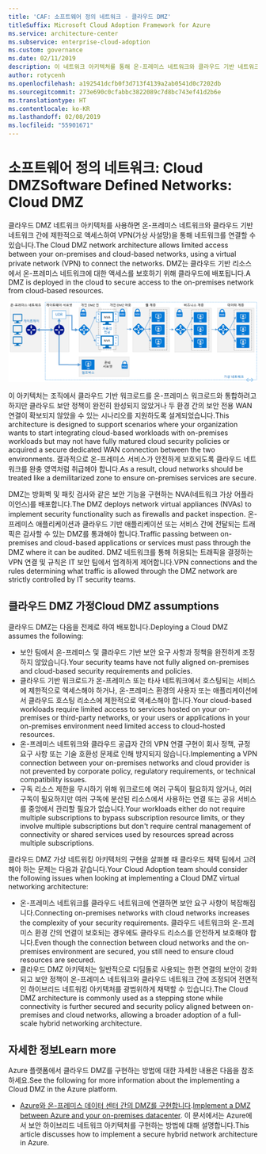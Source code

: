 ```yaml
---
title: 'CAF: 소프트웨어 정의 네트워크 - 클라우드 DMZ'
titleSuffix: Microsoft Cloud Adoption Framework for Azure
ms.service: architecture-center
ms.subservice: enterprise-cloud-adoption
ms.custom: governance
ms.date: 02/11/2019
description: 이 네트워크 아키텍처를 통해 온-프레미스 네트워크와 클라우드 기반 네트워크 간에 제한적으로 액세스할 수 있습니다.
author: rotycenh
ms.openlocfilehash: a192541dcfb0f3d713f4139a2ab0541d0c7202db
ms.sourcegitcommit: 273e690c0cfabbc3822089c7d8bc743ef41d2b6e
ms.translationtype: HT
ms.contentlocale: ko-KR
ms.lasthandoff: 02/08/2019
ms.locfileid: "55901671"
---
```

# <a name="software-defined-networks-cloud-dmz"></a><span data-ttu-id="d168a-103">소프트웨어 정의 네트워크: Cloud DMZ</span><span class="sxs-lookup"><span data-stu-id="d168a-103">Software Defined Networks: Cloud DMZ</span></span>

<span data-ttu-id="d168a-104">클라우드 DMZ 네트워크 아키텍처를 사용하면 온-프레미스 네트워크와 클라우드 기반 네트워크 간에 제한적으로 액세스하여 VPN(가상 사설망)을 통해 네트워크를 연결할 수 있습니다.</span><span class="sxs-lookup"><span data-stu-id="d168a-104">The Cloud DMZ network architecture allows limited access between your on-premises and cloud-based networks, using a virtual private network (VPN) to connect the networks.</span></span> <span data-ttu-id="d168a-105">DMZ는 클라우드 기반 리소스에서 온-프레미스 네트워크에 대한 액세스를 보호하기 위해 클라우드에 배포됩니다.</span><span class="sxs-lookup"><span data-stu-id="d168a-105">A DMZ is deployed in the cloud to secure access to the on-premises network from cloud-based resources.</span></span>

![하이브리드 네트워크 아키텍처 보안](../../../reference-architectures/dmz/images/dmz-private.png)

<span data-ttu-id="d168a-107">이 아키텍처는 조직에서 클라우드 기반 워크로드를 온-프레미스 워크로드와 통합하려고 하지만 클라우드 보안 정책이 완전히 완성되지 않았거나 두 환경 간의 보안 전용 WAN 연결이 확보되지 않았을 수 있는 시나리오를 지원하도록 설계되었습니다.</span><span class="sxs-lookup"><span data-stu-id="d168a-107">This architecture is designed to support scenarios where your organization wants to start integrating cloud-based workloads with on-premises workloads but may not have fully matured cloud security policies or acquired a secure dedicated WAN connection between the two environments.</span></span> <span data-ttu-id="d168a-108">결과적으로 온-프레미스 서비스가 안전하게 보호되도록 클라우드 네트워크를 완충 영역처럼 취급해야 합니다.</span><span class="sxs-lookup"><span data-stu-id="d168a-108">As a result, cloud networks should be treated like a demilitarized zone to ensure on-premises services are secure.</span></span>

<span data-ttu-id="d168a-109">DMZ는 방화벽 및 패킷 검사와 같은 보안 기능을 구현하는 NVA(네트워크 가상 어플라이언스)를 배포합니다.</span><span class="sxs-lookup"><span data-stu-id="d168a-109">The DMZ deploys network virtual appliances (NVAs) to implement security functionality such as firewalls and packet inspection.</span></span> <span data-ttu-id="d168a-110">온-프레미스 애플리케이션과 클라우드 기반 애플리케이션 또는 서비스 간에 전달되는 트래픽은 감사할 수 있는 DMZ를 통과해야 합니다.</span><span class="sxs-lookup"><span data-stu-id="d168a-110">Traffic passing between on-premises and cloud-based applications or services must pass through the DMZ where it can be audited.</span></span> <span data-ttu-id="d168a-111">DMZ 네트워크를 통해 허용되는 트래픽을 결정하는 VPN 연결 및 규칙은 IT 보안 팀에서 엄격하게 제어합니다.</span><span class="sxs-lookup"><span data-stu-id="d168a-111">VPN connections and the rules determining what traffic is allowed through the DMZ network are strictly controlled by IT security teams.</span></span>

## <a name="cloud-dmz-assumptions"></a><span data-ttu-id="d168a-112">클라우드 DMZ 가정</span><span class="sxs-lookup"><span data-stu-id="d168a-112">Cloud DMZ assumptions</span></span>

<span data-ttu-id="d168a-113">클라우드 DMZ는 다음을 전제로 하여 배포합니다.</span><span class="sxs-lookup"><span data-stu-id="d168a-113">Deploying a Cloud DMZ assumes the following:</span></span>

- <span data-ttu-id="d168a-114">보안 팀에서 온-프레미스 및 클라우드 기반 보안 요구 사항과 정책을 완전하게 조정하지 않았습니다.</span><span class="sxs-lookup"><span data-stu-id="d168a-114">Your security teams have not fully aligned on-premises and cloud-based security requirements and policies.</span></span>
- <span data-ttu-id="d168a-115">클라우드 기반 워크로드가 온-프레미스 또는 타사 네트워크에서 호스팅되는 서비스에 제한적으로 액세스해야 하거나, 온-프레미스 환경의 사용자 또는 애플리케이션에서 클라우드 호스팅 리소스에 제한적으로 액세스해야 합니다.</span><span class="sxs-lookup"><span data-stu-id="d168a-115">Your cloud-based workloads require limited access to services hosted on your on-premises or third-party networks, or your users or applications in your on-premises environment need limited access to cloud-hosted resources.</span></span>
- <span data-ttu-id="d168a-116">온-프레미스 네트워크와 클라우드 공급자 간의 VPN 연결 구현이 회사 정책, 규정 요구 사항 또는 기술 호환성 문제로 인해 방지되지 않습니다.</span><span class="sxs-lookup"><span data-stu-id="d168a-116">Implementing a VPN connection between your on-premises networks and cloud provider is not prevented by corporate policy, regulatory requirements, or technical compatibility issues.</span></span>
- <span data-ttu-id="d168a-117">구독 리소스 제한을 무시하기 위해 워크로드에 여러 구독이 필요하지 않거나, 여러 구독이 필요하지만 여러 구독에 분산된 리소스에서 사용하는 연결 또는 공유 서비스를 중앙에서 관리할 필요가 없습니다.</span><span class="sxs-lookup"><span data-stu-id="d168a-117">Your workloads either do not require multiple subscriptions to bypass subscription resource limits, or they involve multiple subscriptions but don't require central management of connectivity or shared services used by resources spread across multiple subscriptions.</span></span>

<span data-ttu-id="d168a-118">클라우드 DMZ 가상 네트워킹 아키텍처의 구현을 살펴볼 때 클라우드 채택 팀에서 고려해야 하는 문제는 다음과 같습니다.</span><span class="sxs-lookup"><span data-stu-id="d168a-118">Your Cloud Adoption team should consider the following issues when looking at implementing a Cloud DMZ virtual networking architecture:</span></span>

- <span data-ttu-id="d168a-119">온-프레미스 네트워크를 클라우드 네트워크에 연결하면 보안 요구 사항이 복잡해집니다.</span><span class="sxs-lookup"><span data-stu-id="d168a-119">Connecting on-premises networks with cloud networks increases the complexity of your security requirements.</span></span> <span data-ttu-id="d168a-120">클라우드 네트워크와 온-프레미스 환경 간의 연결이 보호되는 경우에도 클라우드 리소스를 안전하게 보호해야 합니다.</span><span class="sxs-lookup"><span data-stu-id="d168a-120">Even though the connection between cloud networks and the on-premises environment are secured, you still need to ensure cloud resources are secured.</span></span>
- <span data-ttu-id="d168a-121">클라우드 DMZ 아키텍처는 일반적으로 디딤돌로 사용되는 한편 연결의 보안이 강화되고 보안 정책이 온-프레미스 네트워크와 클라우드 네트워크 간에 조정되어 전면적인 하이브리드 네트워킹 아키텍처를 광범위하게 채택할 수 있습니다.</span><span class="sxs-lookup"><span data-stu-id="d168a-121">The Cloud DMZ architecture is commonly used as a stepping stone while connectivity is further secured and security policy aligned between on-premises and cloud networks, allowing a broader adoption of a full-scale hybrid networking architecture.</span></span>

## <a name="learn-more"></a><span data-ttu-id="d168a-122">자세한 정보</span><span class="sxs-lookup"><span data-stu-id="d168a-122">Learn more</span></span>

<span data-ttu-id="d168a-123">Azure 플랫폼에서 클라우드 DMZ를 구현하는 방법에 대한 자세한 내용은 다음을 참조하세요.</span><span class="sxs-lookup"><span data-stu-id="d168a-123">See the following for more information about the implementing a Cloud DMZ in the Azure platform.</span></span>

- <span data-ttu-id="d168a-124">[Azure와 온-프레미스 데이터 센터 간의 DMZ를 구현합니다](../../../reference-architectures/dmz/secure-vnet-hybrid.md).</span><span class="sxs-lookup"><span data-stu-id="d168a-124">[Implement a DMZ between Azure and your on-premises datacenter](../../../reference-architectures/dmz/secure-vnet-hybrid.md).</span></span> <span data-ttu-id="d168a-125">이 문서에서는 Azure에서 보안 하이브리드 네트워크 아키텍처를 구현하는 방법에 대해 설명합니다.</span><span class="sxs-lookup"><span data-stu-id="d168a-125">This article discusses how to implement a secure hybrid network architecture in Azure.</span></span>
